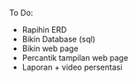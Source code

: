To Do:
- Rapihin ERD
- Bikin Database (sql)
- Bikin web page
- Percantik tampilan web page
- Laporan + video persentasi
